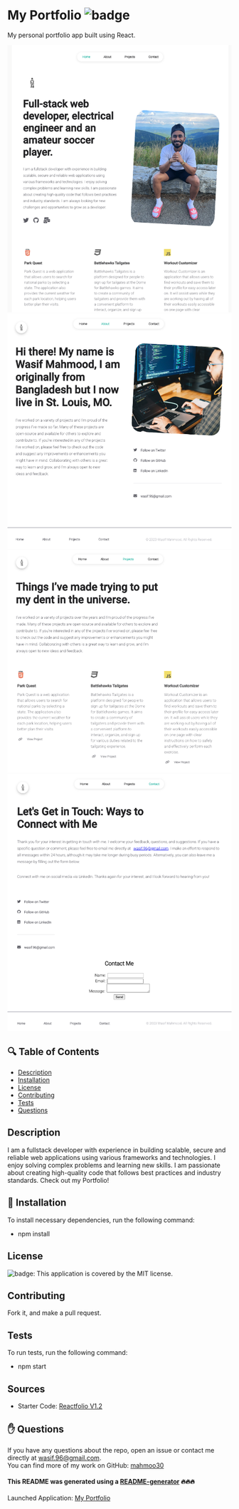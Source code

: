# My Portfolio ![badge](https://img.shields.io/badge/license-MIT-brightgreen)
My personal portfolio app built using React.

![HOME](https://github.com/mahmoo30/portfolio/blob/main/images/home.png)
![ABOUT](https://github.com/mahmoo30/portfolio/blob/main/images/about.png)
![PROJECTS](https://github.com/mahmoo30/portfolio/blob/main/images/projects.png)
![CONTACT](https://github.com/mahmoo30/portfolio/blob/main/images/contact.png)


## 🔍 Table of Contents
- [Description](#description)
- [Installation](#install)
- [License](#license)
- [Contributing](#contribute)
- [Tests](#test)
- [Questions](#questions)

## Description
I am a fullstack developer with experience in building scalable, secure and reliable web applications using various frameworks and technologies. I enjoy solving complex problems and learning new skills. I am passionate about creating high-quality code that follows best practices and industry standards. Check out my Portfolio!

## 💾 Installation
To install necessary dependencies, run the following command:
- npm install

## License
![badge](https://img.shields.io/badge/license-MIT-brightgreen): This application is covered by the MIT license. 

## Contributing
Fork it, and make a pull request.

## Tests
To run tests, run the following command:
- npm start

## Sources
- Starter Code: [Reactfolio V1.2](https://github.com/truethari/reactfolio/tree/master)

## ✋ Questions
If you have any questions about the repo, open an issue or contact me directly at wasif.96@gmail.com. <br />
You can find more of my work on GitHub: [mahmoo30](https://github.com/mahmoo30)

#### This README was generated using a [README-generator](https://github.com/mahmoo30/readmegenerator) 🔥🔥🔥

Launched Application: [My Portfolio]()
